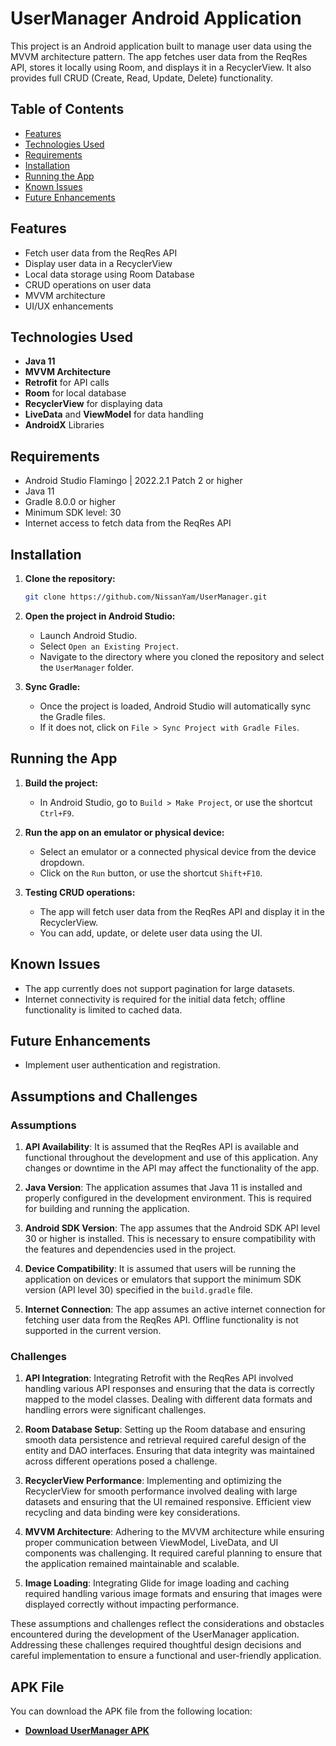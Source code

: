 # UserManager Android Application

This project is an Android application built to manage user data using the MVVM architecture pattern. The app fetches user data from the ReqRes API, stores it locally using Room, and displays it in a RecyclerView. It also provides full CRUD (Create, Read, Update, Delete) functionality.

## Table of Contents
- [Features](#features)
- [Technologies Used](#technologies-used)
- [Requirements](#requirements)
- [Installation](#installation)
- [Running the App](#running-the-app)
- [Known Issues](#known-issues)
- [Future Enhancements](#future-enhancements)

## Features
- Fetch user data from the ReqRes API
- Display user data in a RecyclerView
- Local data storage using Room Database
- CRUD operations on user data
- MVVM architecture
- UI/UX enhancements

## Technologies Used
- **Java 11**
- **MVVM Architecture**
- **Retrofit** for API calls
- **Room** for local database
- **RecyclerView** for displaying data
- **LiveData** and **ViewModel** for data handling
- **AndroidX** Libraries

## Requirements
- Android Studio Flamingo | 2022.2.1 Patch 2 or higher
- Java 11
- Gradle 8.0.0 or higher
- Minimum SDK level: 30
- Internet access to fetch data from the ReqRes API

## Installation

1. **Clone the repository:**
    ```bash
    git clone https://github.com/NissanYam/UserManager.git
    ```

2. **Open the project in Android Studio:**
    - Launch Android Studio.
    - Select `Open an Existing Project`.
    - Navigate to the directory where you cloned the repository and select the `UserManager` folder.

3. **Sync Gradle:**
    - Once the project is loaded, Android Studio will automatically sync the Gradle files.
    - If it does not, click on `File > Sync Project with Gradle Files`.

## Running the App

1. **Build the project:**
    - In Android Studio, go to `Build > Make Project`, or use the shortcut `Ctrl+F9`.

2. **Run the app on an emulator or physical device:**
    - Select an emulator or a connected physical device from the device dropdown.
    - Click on the `Run` button, or use the shortcut `Shift+F10`.

3. **Testing CRUD operations:**
    - The app will fetch user data from the ReqRes API and display it in the RecyclerView.
    - You can add, update, or delete user data using the UI.


## Known Issues
- The app currently does not support pagination for large datasets.
- Internet connectivity is required for the initial data fetch; offline functionality is limited to cached data.

## Future Enhancements
- Implement user authentication and registration.



## Assumptions and Challenges

### Assumptions

1. **API Availability**: It is assumed that the ReqRes API is available and functional throughout the development and use of this application. Any changes or downtime in the API may affect the functionality of the app.
   
2. **Java Version**: The application assumes that Java 11 is installed and properly configured in the development environment. This is required for building and running the application.

3. **Android SDK Version**: The app assumes that the Android SDK API level 30 or higher is installed. This is necessary to ensure compatibility with the features and dependencies used in the project.

4. **Device Compatibility**: It is assumed that users will be running the application on devices or emulators that support the minimum SDK version (API level 30) specified in the `build.gradle` file.

5. **Internet Connection**: The app assumes an active internet connection for fetching user data from the ReqRes API. Offline functionality is not supported in the current version.

### Challenges

1. **API Integration**: Integrating Retrofit with the ReqRes API involved handling various API responses and ensuring that the data is correctly mapped to the model classes. Dealing with different data formats and handling errors were significant challenges.

2. **Room Database Setup**: Setting up the Room database and ensuring smooth data persistence and retrieval required careful design of the entity and DAO interfaces. Ensuring that data integrity was maintained across different operations posed a challenge.

3. **RecyclerView Performance**: Implementing and optimizing the RecyclerView for smooth performance involved dealing with large datasets and ensuring that the UI remained responsive. Efficient view recycling and data binding were key considerations.

4. **MVVM Architecture**: Adhering to the MVVM architecture while ensuring proper communication between ViewModel, LiveData, and UI components was challenging. It required careful planning to ensure that the application remained maintainable and scalable.

5. **Image Loading**: Integrating Glide for image loading and caching required handling various image formats and ensuring that images were displayed correctly without impacting performance.

These assumptions and challenges reflect the considerations and obstacles encountered during the development of the UserManager application. Addressing these challenges required thoughtful design decisions and careful implementation to ensure a functional and user-friendly application.

## APK File

You can download the APK file from the following location:

- **[Download UserManager APK](https://github.com/NissanYam/UserManager/releases/latest/download/UserManager.apk)**
